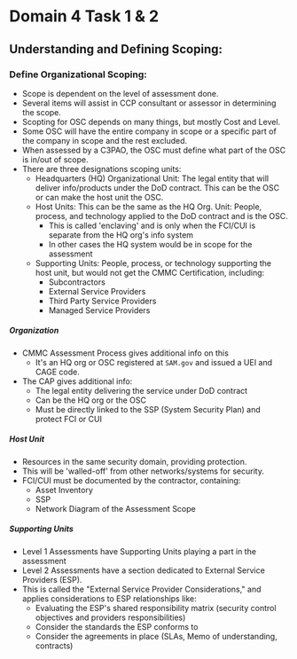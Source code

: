 # Domain 4 Task 1 & 2
## Understanding and Defining Scoping:
### Define Organizational Scoping: 
* Scope is dependent on the level of assessment done.
* Several items will assist in CCP consultant or assessor in determining the scope.
* Scopting for OSC depends on many things, but mostly Cost and Level.
* Some OSC will have the entire company in scope or a specific part of the company in scope and the rest excluded.
* When assessed by a C3PAO, the OSC must define what part of the OSC is in/out of scope.
* There are three designations scoping units:
  * Headquarters (HQ) Organizational Unit: The legal entity that will deliver info/products under the DoD contract. This can be the OSC or can make the host unit the OSC.
  * Host Units: This can be the same as the HQ Org. Unit: People, process, and technology applied to the DoD contract and is the OSC.
    * This is called 'enclaving' and is only when the FCI/CUI is separate from the HQ org's info system
    * In other cases the HQ system would be in scope for the assessment
  * Supporting Units: People, process, or technology supporting the host unit, but would not get the CMMC Certification, including:
    * Subcontractors
    * External Service Providers
    * Third Party Service Providers
    * Managed Service Providers
##### Organization
* CMMC Assessment Process gives additional info on this
  * It's an HQ org or OSC registered at ```SAM.gov``` and issued a UEI and CAGE code.
* The CAP gives additional info:  
  * The legal entity delivering the service under DoD contract
  * Can be the HQ org or the OSC
  * Must be directly linked to the SSP (System Security Plan) and protect FCI or CUI
##### Host Unit
* Resources in the same security domain, providing protection.
* This will be 'walled-off' from other networks/systems for security.
* FCI/CUI must be documented by the contractor, containing:
  * Asset Inventory
  * SSP
  * Network Diagram of the Assessment Scope 
##### Supporting Units
* Level 1 Assessments have Supporting Units playing a part in the assessment
* Level 2 Assessments have a section dedicated to External Service Providers (ESP).
* This is called the "External Service Provider Considerations," and applies considerations to ESP relationships like:
  * Evaluating the ESP's shared responsibility matrix (security control objectives and providers responsibilities)
  * Consider the standards the ESP conforms to
  * Consider the agreements in place (SLAs, Memo of understanding, contracts)

